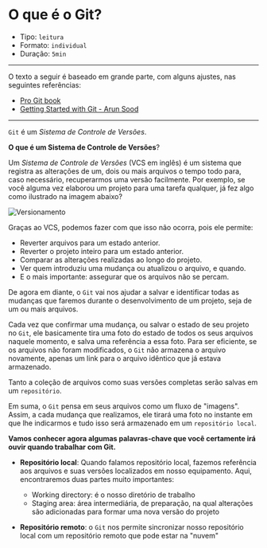 # O que é o Git?

- Tipo: `leitura`
- Formato: `individual`
- Duração: `5min`

***

O texto a seguir é baseado em grande parte, com alguns ajustes, nas seguintes
referências:

- [Pro Git book](https://git-scm.com/book/en/v2)
- [Getting Started with Git - Arun Sood](https://github.com/wdi-sf-september-2014/notes/tree/master/git_intro)

***

`Git` é um _Sistema de Controle de Versões_.

**O que é um Sistema de Controle de Versões**?

Um _Sistema de Controle de Versões_ \(VCS em inglês\) é um sistema que registra
as alterações de um, dois ou mais arquivos o tempo todo para, caso necessário,
recuperarmos uma versão facilmente. Por exemplo, se você alguma vez elaborou
um projeto para uma tarefa qualquer, já fez algo como ilustrado na imagem
abaixo?

![Versionamento](http://fotos.subefotos.com/e6ea20e7174abf68ba4a047eaa0d5373o.png)

Graças ao VCS, podemos fazer com que isso não ocorra, pois ele permite:

- Reverter arquivos para um estado anterior.
- Reverter o projeto inteiro para um estado anterior.
- Comparar as alterações realizadas ao longo do projeto.
- Ver quem introduziu uma mudança ou atualizou o arquivo, e quando.
- E o mais importante: assegurar que os arquivos não se percam.

De agora em diante, o `Git` vai nos ajudar a salvar e identificar todas as
mudanças que faremos durante o desenvolvimento de um projeto, seja de um ou
mais arquivos.

Cada vez que confirmar uma mudança, ou salvar o estado de seu projeto no `Git`,
ele basicamente tira uma foto do estado de todos os seus arquivos naquele
momento, e salva uma referência a essa foto. Para ser eficiente, se os arquivos
não foram modificados, o `Git` não armazena o arquivo novamente, apenas um link
para o arquivo idêntico que já estava armazenado.

Tanto a coleção de arquivos como suas versões completas serão salvas em um
`repositório`.

Em suma, o `Git` pensa em seus arquivos como um fluxo de "imagens". Assim, a
cada mudança que realizamos, ele tirará uma foto no instante em que lhe
indicarmos e tudo isso será armazenado em um `repositório local`.

**Vamos conhecer agora algumas palavras-chave que você certamente irá ouvir
quando trabalhar com Git.**

- **Repositório local**: Quando falamos repositório local, fazemos referência
  aos arquivos e suas versões localizados em nosso equipamento. Aqui,
  encontraremos duas partes muito importantes:
  * Working directory: é o nosso diretório de trabalho
  * Staging area: área intermediária, de preparação, na qual alterações
    são adicionadas para formar uma nova versão do projeto

- **Repositório remoto**: o `Git` nos permite sincronizar nosso repositório
  local com um repositório remoto que pode estar na "nuvem"
